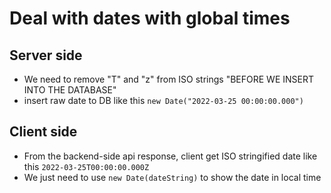 # Deal with dates with global times

## Server side

- We need to remove "T" and "z" from ISO strings "BEFORE WE INSERT INTO THE DATABASE"
- insert raw date to DB like this `new Date("2022-03-25 00:00:00.000")`

## Client side

- From the backend-side api response, client get ISO stringified date like this `2022-03-25T00:00:00.000Z`
- We just need to use `new Date(dateString)` to show the date in local time
